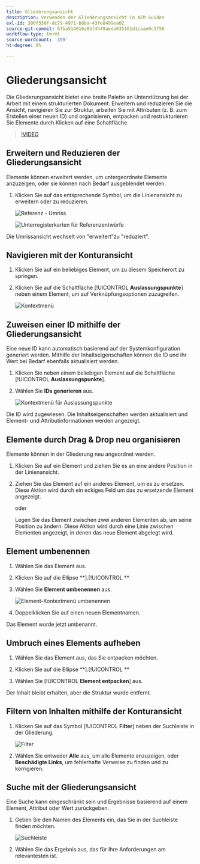 ```yaml
---
title: Gliederungsansicht
description: Verwenden der Gliederungsansicht in AEM Guides
exl-id: 300f550f-dc79-4971-b8ba-43fe8499ea02
source-git-commit: 67ba514616a0bf4449aeda035161d1caae0c3f50
workflow-type: tm+mt
source-wordcount: '399'
ht-degree: 0%

---
```


# Gliederungsansicht

Die Gliederungsansicht bietet eine breite Palette an Unterstützung bei der Arbeit mit einem strukturierten Dokument. Erweitern und reduzieren Sie die Ansicht, navigieren Sie zur Struktur, arbeiten Sie mit Attributen (z. B. zum Erstellen einer neuen ID) und organisieren, entpacken und restrukturieren Sie Elemente durch Klicken auf eine Schaltfläche.

>[!VIDEO](https://video.tv.adobe.com/v/342767?quality=12&learn=on)

## Erweitern und Reduzieren der Gliederungsansicht

Elemente können erweitert werden, um untergeordnete Elemente anzuzeigen, oder sie können nach Bedarf ausgeblendet werden.

1. Klicken Sie auf das entsprechende Symbol, um die Linienansicht zu erweitern oder zu reduzieren.

   ![Referenz - Umriss](images/lesson-6/outline-collapsed-before.png)

   ![Unterregisterkarten für Referenzentwürfe ](images/lesson-6/outline-expanded-after.png)

Die Umrissansicht wechselt von &quot;erweitert&quot;zu &quot;reduziert&quot;.

## Navigieren mit der Konturansicht

1. Klicken Sie auf ein beliebiges Element, um zu diesem Speicherort zu springen.

1. Klicken Sie auf die Schaltfläche [!UICONTROL **Auslassungspunkte**] neben einem Element, um auf Verknüpfungsoptionen zuzugreifen.

   ![Kontextmenü](images/lesson-6/shortcut-options.png)

## Zuweisen einer ID mithilfe der Gliederungsansicht

Eine neue ID kann automatisch basierend auf der Systemkonfiguration generiert werden. Mithilfe der Inhaltseigenschaften können die ID und ihr Wert bei Bedarf ebenfalls aktualisiert werden.

1. Klicken Sie neben einem beliebigen Element auf die Schaltfläche [!UICONTROL **Auslassungspunkte**].

1. Wählen Sie **IDs generieren** aus.

   ![Kontextmenü für Auslassungspunkte](images/lesson-6/ellipsis-popup.png)

Die ID wird zugewiesen. Die Inhaltseigenschaften werden aktualisiert und Element- und Attributinformationen werden angezeigt.

## Elemente durch Drag &amp; Drop neu organisieren

Elemente können in der Gliederung neu angeordnet werden.

1. Klicken Sie auf ein Element und ziehen Sie es an eine andere Position in der Linienansicht.

1. Ziehen Sie das Element auf ein anderes Element, um es zu ersetzen. Diese Aktion wird durch ein eckiges Feld um das zu ersetzende Element angezeigt.

   oder

   Legen Sie das Element zwischen zwei anderen Elementen ab, um seine Position zu ändern. Diese Aktion wird durch eine Linie zwischen Elementen angezeigt, in denen das neue Element abgelegt wird.

## Element umbenennen

1. Wählen Sie das Element aus.

1. Klicken Sie auf die Ellipse **].[!UICONTROL **

1. Wählen Sie **Element umbenennen** aus.

   ![Element-Kontextmenü umbenennen](images/lesson-6/rename-before.png)

1. Doppelklicken Sie auf einen neuen Elementnamen.

Das Element wurde jetzt umbenannt.

## Umbruch eines Elements aufheben

1. Wählen Sie das Element aus, das Sie entpacken möchten.

1. Klicken Sie auf die Ellipse **].[!UICONTROL **

1. Wählen Sie [!UICONTROL **Element entpacken**] aus.

Der Inhalt bleibt erhalten, aber die Struktur wurde entfernt.

## Filtern von Inhalten mithilfe der Konturansicht

1. Klicken Sie auf das Symbol [!UICONTROL **Filter**] neben der Suchleiste in der Gliederung.

   ![Filter](images/lesson-6/filter-icon.png)

1. Wählen Sie entweder **Alle** aus, um alle Elemente anzuzeigen, oder **Beschädigte Links**, um fehlerhafte Verweise zu finden und zu korrigieren.

## Suche mit der Gliederungsansicht

Eine Suche kann eingeschränkt sein und Ergebnisse basierend auf einem Element, Attribut oder Wert zurückgeben.

1. Geben Sie den Namen des Elements ein, das Sie in der Suchleiste finden möchten.

   ![Suchleiste](images/lesson-6/search-bar.png)

1. Wählen Sie das Ergebnis aus, das für Ihre Anforderungen am relevantesten ist.
